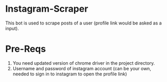 # Instagram-Scraper

This bot is used to scrape posts of a user (profile link would be asked as a input).

# Pre-Reqs

1. You need updated version of chrome driver in the project directory.
2. Username and password of instagram account (can be your own, needed to sign in to instagram to open the profile link)
